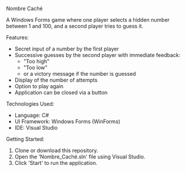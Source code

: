 Nombre Caché

A Windows Forms game where one player selects a hidden number between 1 and 100, and a second player tries to guess it.

Features:
- Secret input of a number by the first player
- Successive guesses by the second player with immediate feedback:
  - "Too high"
  - "Too low"
  - or a victory message if the number is guessed
- Display of the number of attempts
- Option to play again
- Application can be closed via a button

Technologies Used:
- Language: C#
- UI Framework: Windows Forms (WinForms)
- IDE: Visual Studio

Getting Started:
1. Clone or download this repository.
2. Open the 'Nombre_Caché.sln' file using Visual Studio.
3. Click 'Start' to run the application.
